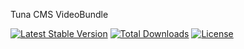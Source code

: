 Tuna CMS VideoBundle

[![Latest Stable Version](https://poser.pugx.org/tuna-cms/video-bundle/v/stable)](https://packagist.org/packages/tuna-cms/video-bundle)
[![Total Downloads](https://poser.pugx.org/tuna-cms/video-bundle/downloads)](https://packagist.org/packages/tuna-cms/video-bundle)
[![License](https://poser.pugx.org/tuna-cms/video-bundle/license)](https://packagist.org/packages/tuna-cms/video-bundle)